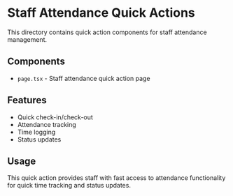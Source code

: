 # Staff Attendance Quick Actions

This directory contains quick action components for staff attendance management.

## Components

- `page.tsx` - Staff attendance quick action page

## Features

- Quick check-in/check-out
- Attendance tracking
- Time logging
- Status updates

## Usage

This quick action provides staff with fast access to attendance functionality for quick time tracking and status updates.
